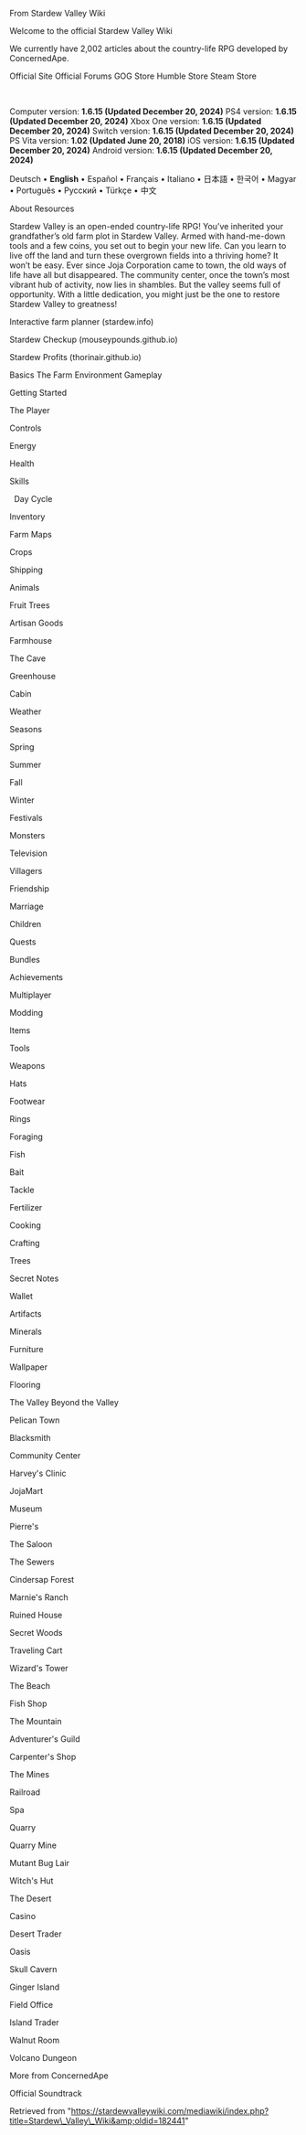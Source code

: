 From Stardew Valley Wiki

Welcome to the official Stardew Valley Wiki

We currently have 2,002 articles about the country-life RPG developed by ConcernedApe.

Official Site Official Forums GOG Store Humble Store Steam Store

             

Computer version: **1.6.15 (Updated December 20, 2024)** PS4 version: **1.6.15 (Updated December 20, 2024)** Xbox One version: **1.6.15 (Updated December 20, 2024)** Switch version: **1.6.15 (Updated December 20, 2024)** PS Vita version: **1.02 (Updated June 20, 2018)** iOS version: **1.6.15 (Updated December 20, 2024)** Android version: **1.6.15 (Updated December 20, 2024)**

Deutsch • **English** • Español • Français • Italiano • 日本語 • 한국어 • Magyar • Português • Русский • Türkçe • 中文

About Resources

Stardew Valley is an open-ended country-life RPG! You’ve inherited your grandfather’s old farm plot in Stardew Valley. Armed with hand-me-down tools and a few coins, you set out to begin your new life. Can you learn to live off the land and turn these overgrown fields into a thriving home? It won’t be easy. Ever since Joja Corporation came to town, the old ways of life have all but disappeared. The community center, once the town’s most vibrant hub of activity, now lies in shambles. But the valley seems full of opportunity. With a little dedication, you might just be the one to restore Stardew Valley to greatness!

Interactive farm planner (stardew.info)

Stardew Checkup (mouseypounds.github.io)

Stardew Profits (thorinair.github.io)

Basics The Farm Environment Gameplay

Getting Started

The Player

Controls

Energy

Health

Skills

  Day Cycle

Inventory

Farm Maps

Crops

Shipping

Animals

Fruit Trees

Artisan Goods

Farmhouse

The Cave

Greenhouse

Cabin

Weather

Seasons

Spring

Summer

Fall

Winter

Festivals

Monsters

Television

Villagers

Friendship

Marriage

Children

Quests

Bundles

Achievements

Multiplayer

Modding

Items

Tools

Weapons

Hats

Footwear

Rings

Foraging

Fish

Bait

Tackle

Fertilizer

Cooking

Crafting

Trees

Secret Notes

Wallet

Artifacts

Minerals

Furniture

Wallpaper

Flooring

The Valley Beyond the Valley

Pelican Town

Blacksmith

Community Center

Harvey's Clinic

JojaMart

Museum

Pierre's

The Saloon

The Sewers

Cindersap Forest

Marnie's Ranch

Ruined House

Secret Woods

Traveling Cart

Wizard's Tower

The Beach

Fish Shop

The Mountain

Adventurer's Guild

Carpenter's Shop

The Mines

Railroad

Spa

Quarry

Quarry Mine

Mutant Bug Lair

Witch's Hut

The Desert

Casino

Desert Trader

Oasis

Skull Cavern

Ginger Island

Field Office

Island Trader

Walnut Room

Volcano Dungeon

More from ConcernedApe

Official Soundtrack

Retrieved from "https://stardewvalleywiki.com/mediawiki/index.php?title=Stardew\_Valley\_Wiki&amp;oldid=182441"